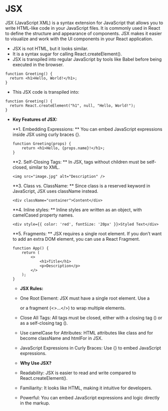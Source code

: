 # JSX

JSX (JavaScript XML) is a syntax extension for JavaScript that allows you to write HTML-like code in your JavaScript files. It is commonly used in React to define the structure and appearance of components. JSX makes it easier to visualize and work with the UI components in your React application.

* JSX is not HTML, but it looks similar.
* It is a syntax sugar for calling React.createElement().
* JSX is transpiled into regular JavaScript by tools like Babel before being executed in the browser.

```
function Greeting() {
  return <h1>Hello, World!</h1>;
}
```

* This JSX code is transpiled into:
```
function Greeting() {
  return React.createElement("h1", null, "Hello, World!");
}
```

* **Key Features of JSX:**

    **1. Embedding Expressions: **
    You can embed JavaScript expressions inside JSX using curly braces {}.
    
    ```
    function Greeting(props) {
        return <h1>Hello, {props.name}!</h1>;
    }
    ```

    **2. Self-Closing Tags: **
    In JSX, tags without children must be self-closed, similar to XML.
    
    ```
    <img src="image.jpg" alt="Description" />
    ```
    
    **3. Class vs. ClassName: **
    Since class is a reserved keyword in JavaScript, JSX uses className instead.
    
    ```
    <div className="container">Content</div>
    ```

    **4. Inline styles: **
    Inline styles are written as an object, with camelCased property names.
    
    ```
    <div style={{ color: 'red', fontSize: '20px' }}>Styled Text</div>
    ```

    **5. Fragments: **
    JSX requires a single root element. If you don’t want to add an extra DOM element, you can use a React Fragment.
    
    ```
    function App() {
        return (
            <>
                <h1>Title</h1>
                <p>Description</p>
            </>
        );
    }
    ```

    * **JSX Rules:**
    
    * One Root Element: JSX must have a single root element. Use a <div> or a fragment (<>...</>) to wrap multiple elements.
    * Close All Tags: All tags must be closed, either with a closing tag (</div>) or as a self-closing tag (<img />).
    * Use camelCase for Attributes: HTML attributes like class and for become className and htmlFor in JSX.
    * JavaScript Expressions in Curly Braces: Use {} to embed JavaScript expressions.

    * **Why Use JSX?**

    * Readability: JSX is easier to read and write compared to React.createElement().
    * Familiarity: It looks like HTML, making it intuitive for developers.
    * Powerful: You can embed JavaScript expressions and logic directly in the markup.